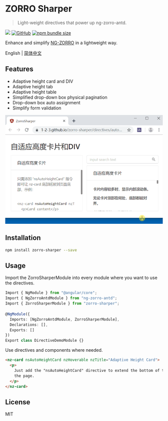 # ZORRO Sharper

> Light-weight directives that power up ng-zorro-antd.

[![](https://img.shields.io/npm/v/zorro-sharper)](https://www.npmjs.com/package/zorro-sharper)
[![GitHub](https://img.shields.io/github/license/1-2-3/zorro-sharper)](https://github.com/1-2-3/zorro-sharper#License)
[![npm bundle size](https://img.shields.io/bundlephobia/min/zorro-sharper)](https://img.shields.io/bundlephobia/min/zorro-sharper)

Enhance and simplify [NG-ZORRO](https://github.com/NG-ZORRO/ng-zorro-antd) in a lightweight way.

English | [简体中文](README.md)

## Features

- Adaptive height card and DIV
- Adaptive height tab
- Adaptive height table
- Simplified drop-down box physical pagination
- Drop-down box auto assignment
- Simplify form validation

![](src/assets/auto-height-card.gif)

## Installation

```sh
npm install zorro-sharper --save
```

## Usage

Import the ZorroSharperModule into every module where you want to use the directives.

```ts
Import { NgModule } from "@angular/core";
Import { NgZorroAntdModule } from "ng-zorro-antd";
Import { ZorroSharperModule } from "zorro-sharper";

@NgModule({
  Imports: [NgZorroAntdModule, ZorroSharperModule],
  Declarations: [],
  Exports: []
})
Export class DirectiveDemoModule {}
```

Use directives and components where needed.

```html
<nz-card nsAutoHeightCard nzHoverable nzTitle="Adaptive Height Card">
  <p>
    Just add the "nsAutoHeightCard" directive to extend the bottom of the nz-card to the bottom of
    the page.
  </p>
</nz-card>
```

## License

MIT

